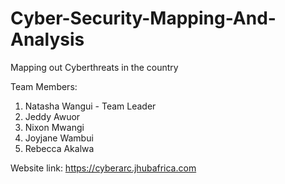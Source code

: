 # Cyber-Security-Mapping-And-Analysis
Mapping out Cyberthreats in the country

Team Members:
1. Natasha Wangui - Team Leader
2. Jeddy Awuor
3. Nixon Mwangi
4. Joyjane Wambui
5. Rebecca Akalwa

Website link: https://cyberarc.jhubafrica.com
